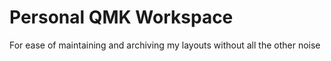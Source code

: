 # Personal QMK Workspace

For ease of maintaining and archiving my layouts without all the other noise